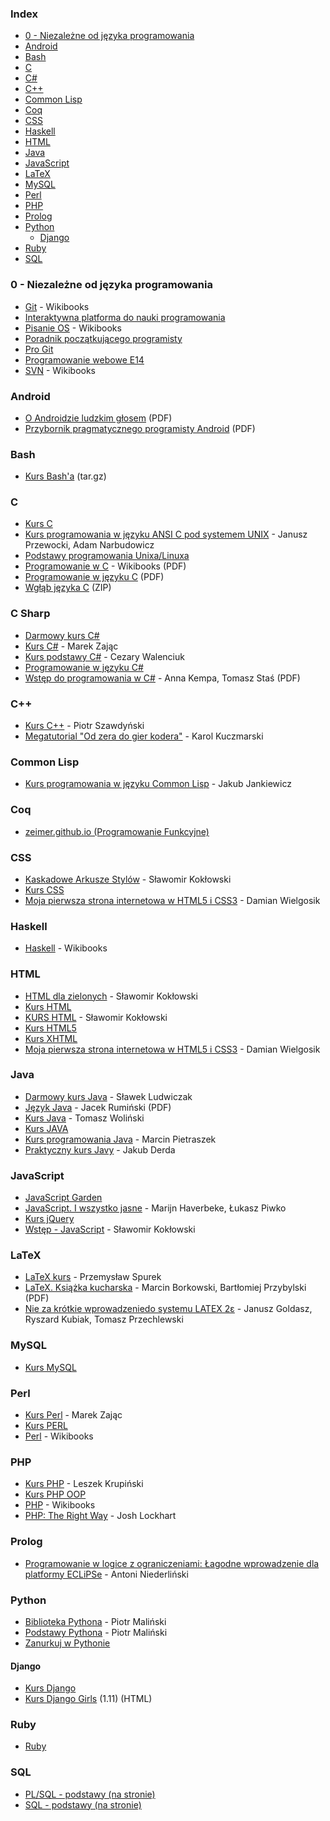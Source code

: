 ### Index

-   [0 - Niezależne od języka programowania](#0---niezale%C5%BCne-od-j%C4%99zyka-programowania)
-   [Android](#android)
-   [Bash](#bash)
-   [C](#c)
-   [C#](#c-sharp)
-   [C++](#c-1)
-   [Common Lisp](#common-lisp)
-   [Coq](#coq)
-   [CSS](#css)
-   [Haskell](#haskell)
-   [HTML](#html)
-   [Java](#java)
-   [JavaScript](#javascript)
-   [LaTeX](#latex)
-   [MySQL](#mysql)
-   [Perl](#perl)
-   [PHP](#php)
-   [Prolog](#prolog)
-   [Python](#python)
    -   [Django](#django)
-   [Ruby](#ruby)
-   [SQL](#sql)

### 0 - Niezależne od języka programowania

-   [Git](https://pl.wikibooks.org/wiki/Git) - Wikibooks
-   [Interaktywna platforma do nauki programowania](http://apki.org)
-   [Pisanie OS](https://pl.wikibooks.org/wiki/Pisanie_OS) - Wikibooks
-   [Poradnik początkującego programisty](http://www.eioba.pl/a/2eu1/poradnik-poczatkujacego-programisty)
-   [Pro Git](http://git-scm.com/book/pl/)
-   [Programowanie webowe E14](https://www.youtube.com/playlist?list=PLOYHgt8dIdoxOp0wtNk9Sle5WUsBZc6kq)
-   [SVN](https://pl.wikibooks.org/wiki/Subversion) - Wikibooks

### Android

-   [O Androidzie ludzkim głosem](http://jsystems.pl/storage/kurs_android/ebook/ebook-android.pdf) (PDF)
-   [Przybornik pragmatycznego programisty Android](http://soldiersofmobile.com/przybornik/przybornik_8_02.pdf) (PDF)

### Bash

-   [Kurs Bash'a](http://web.archive.org/web/20180129013729/http://dief.republika.pl/kursbasha.tar.gz) (tar.gz)

### C

-   [Kurs C](http://qvazar.pl/kurs-c/kurs-c)
-   [Kurs programowania w języku ANSI C pod systemem UNIX](http://janek.ae.krakow.pl/wiluszt/zajecia/c/ansic/) - Janusz Przewocki, Adam Narbudowicz
-   [Podstawy programowania Unixa/Linuxa](http://www.opcode.eu.org/programing/c_cpp/)
-   [Programowanie w C](https://upload.wikimedia.org/wikibooks/pl/6/6a/C.pdf) - Wikibooks (PDF)
-   [Programowanie w języku C](http://www.arturpyszczuk.pl/files/c/pwc.pdf) (PDF)
-   [Wgłąb języka C](http://helion.pl/online/wglab/wglab.zip) (ZIP)

### C Sharp

-   [Darmowy kurs C#](http://kurs.aspnetmvc.pl/Csharp)
-   [Kurs C#](http://zajacmarek.com/kurs-c-sharp/) - Marek Zając
-   [Kurs podstawy C#](http://cezarywalenciuk.pl/blog/programing/kurs/kurs-podstaw-csharpa) - Cezary Walenciuk
-   [Programowanie w języku C#](https://4programmers.net/C_sharp)
-   [Wstęp do programowania w C#](http://c-sharp.ue.katowice.pl/ksiazka/c_sharp_wer2_0.pdf) - Anna Kempa, Tomasz Staś (PDF)

### C++

-   [Kurs C++](http://cpp0x.pl/kursy/Kurs-C++/1) - Piotr Szawdyński
-   [Megatutorial "Od zera do gier kodera"](http://xion.org.pl/productions/texts/coding/megatutorial/) - Karol Kuczmarski

### Common Lisp

-   [Kurs programowania w języku Common Lisp](http://jcubic.pl/lisp_tutorial.php) - Jakub Jankiewicz

### Coq

-   [zeimer.github.io (Programowanie Funkcyjne)](https://zeimer.github.io)

### CSS

-   [Kaskadowe Arkusze Stylów](http://www.kurshtml.edu.pl/css/index.html) - Sławomir Kokłowski
-   [Kurs CSS](http://cyberpunk.e-spin.pl/86,36,5/KOD/KURSY-PROGRAMOWANIA/Kurs-CSS)
-   [Moja pierwsza strona internetowa w HTML5 i CSS3](http://ferrante.pl/books/html/) - Damian Wielgosik

### Haskell

-   [Haskell](https://pl.wikibooks.org/wiki/Haskell) - Wikibooks

### HTML

-   [HTML dla zielonych](http://www.kurshtml.edu.pl/html/zielony.html) - Sławomir Kokłowski
-   [Kurs HTML](http://cyberpunk.e-spin.pl/86,33,5/KOD/KURSY-PROGRAMOWANIA/Kurs-HTML)
-   [KURS HTML](http://www.kurshtml.edu.pl) - Sławomir Kokłowski
-   [Kurs HTML5](http://cyberpunk.e-spin.pl/86,34,5/KOD/KURSY-PROGRAMOWANIA/Kurs-HTML5)
-   [Kurs XHTML](http://cyberpunk.e-spin.pl/86,35,5/KOD/KURSY-PROGRAMOWANIA/Kurs-XHTML)
-   [Moja pierwsza strona internetowa w HTML5 i CSS3](http://ferrante.pl/books/html/) - Damian Wielgosik

### Java

-   [Darmowy kurs Java](https://javastart.pl/baza-wiedzy/darmowy-kurs-java) - Sławek Ludwiczak
-   [Język Java](http://www.dz5.pl/ti/java/java_skladnia.pdf) - Jacek Rumiński (PDF)
-   [Kurs Java](https://stormit.pl/kurs-java/) - Tomasz Woliński
-   [Kurs JAVA](http://cyberpunk.e-spin.pl/86,44,5/KOD/KURSY-PROGRAMOWANIA/Kurs-JAVA)
-   [Kurs programowania Java](http://www.samouczekprogramisty.pl/kurs-programowania-java/) - Marcin Pietraszek
-   [Praktyczny kurs Javy](https://kobietydokodu.pl/kurs-javy/) - Jakub Derda

### JavaScript

-   [JavaScript Garden](http://bonsaiden.github.io/JavaScript-Garden/pl)
-   [JavaScript. I wszystko jasne](http://shebang.pl/kursy/wszystko-jasne/) - Marijn Haverbeke, Łukasz Piwko
-   [Kurs jQuery](http://cyberpunk.e-spin.pl/86,39,5/KOD/KURSY-PROGRAMOWANIA/Kurs-jQuery)
-   [Wstęp - JavaScript](http://www.kurshtml.edu.pl/js/index.html) - Sławomir Kokłowski

### LaTeX

-   [LaTeX kurs](http://www.latex-kurs.x25.pl) - Przemysław Spurek
-   [LaTeX. Książka kucharska](https://ptm.org.pl/sites/default/files/latex-ksiazka-kucharska.pdf) - Marcin Borkowski, Bartłomiej Przybylski (PDF)
-   [Nie za krótkie wprowadzeniedo systemu LATEX 2ε](http://www.ctan.org/tex-archive/info/lshort/polish) - Janusz Goldasz, Ryszard Ku­biak, To­masz Przech­lewski

### MySQL

-   [Kurs MySQL](http://cyberpunk.e-spin.pl/86,38,5/KOD/KURSY-PROGRAMOWANIA/Kurs-MySQL)

### Perl

-   [Kurs Perl](http://zajacmarek.com/2014/10/kurs-perl-cz-1/) - Marek Zając
-   [Kurs PERL](cyberpunk.e-spin.pl/86,41,5/KOD/KURSY-PROGRAMOWANIA/Kurs-PERL)
-   [Perl](https://pl.wikibooks.org/wiki/Perl) - Wikibooks

### PHP

-   [Kurs PHP](http://phpkurs.pl) - Leszek Krupiński
-   [Kurs PHP OOP](http://cyberpunk.e-spin.pl/86,37,5/KOD/KURSY-PROGRAMOWANIA/Kurs-PHP-OOP)
-   [PHP](https://pl.wikibooks.org/wiki/PHP) - Wikibooks
-   [PHP: The Right Way](http://pl.phptherightway.com) - Josh Lockhart

### Prolog

-   [Programowanie w logice z ograniczeniami: Łagodne wprowadzenie dla platformy ECLiPSe](http://www.pwlzo.pl) - Antoni Niederliński

### Python

-   [Biblioteka Pythona](http://www.python.rk.edu.pl) - Piotr Maliński
-   [Podstawy Pythona](http://www.python.rk.edu.pl/w/p/podstawy/) - Piotr Maliński
-   [Zanurkuj w Pythonie](https://pl.wikibooks.org/wiki/Zanurkuj_w_Pythonie)

#### Django

-   [Kurs Django](http://www.python.rk.edu.pl/w/p/djangoindex/)
-   [Kurs Django Girls](https://tutorial.djangogirls.org/pl/) (1.11) (HTML)

### Ruby

-   [Ruby](https://pl.wikibooks.org/wiki/Ruby)

### SQL

-   [PL/SQL - podstawy (na stronie)](http://andrzejklusiewicz.blogspot.com/2010/11/kurs-oracle-plsql.html)
-   [SQL - podstawy (na stronie)](http://andrzejklusiewicz.blogspot.com/2010/11/kurs-oracle-sql.html)
